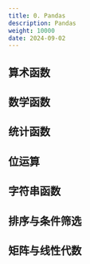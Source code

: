 ```yaml
---
title: 0. Pandas
description: Pandas
weight: 10000
date: 2024-09-02
---
```

<style>
th, td {
  border: 1px solid rgb(190, 190, 190);
}
</style>

##





## 算术函数





## 数学函数



## 统计函数





## 位运算



## 字符串函数


## 排序与条件筛选




## 矩阵与线性代数











